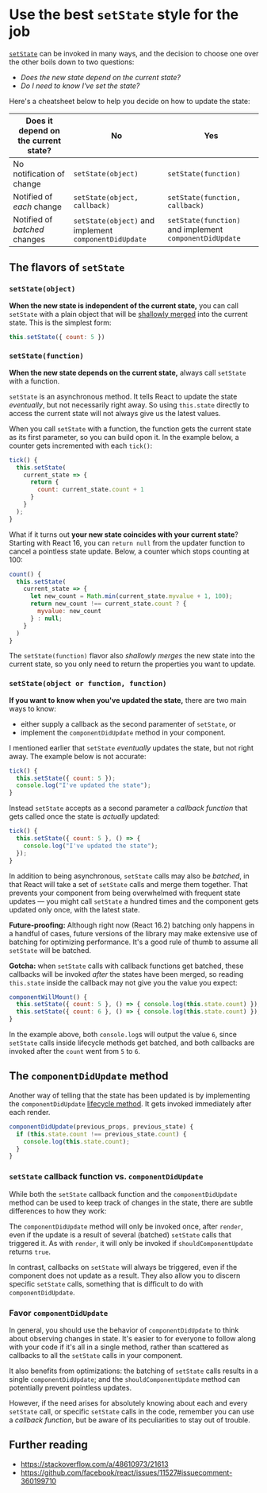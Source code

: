 # Use the best `setState` style for the job

[`setState`](https://reactjs.org/docs/react-component.html#setstate) can be invoked in many ways, and the decision to choose one over the other boils down to two questions:

* _Does the new state depend on the current state?_
* _Do I need to know I've set the state?_

Here's a cheatsheet below to help you decide on how to update the state:

Does it depend on the current state? | No | Yes
------------------------------------ | -- | ---
No notification of change | `setState(object)` | `setState(function)`
Notified of _each_ change | `setState(object, callback)` | `setState(function, callback)`
Notified of _batched_ changes | `setState(object)` and implement `componentDidUpdate` | `setState(function)` and implement `componentDidUpdate`

## The flavors of `setState`

### `setState(object)`

__When the new state is independent of the current state,__ you can call `setState` with a plain object that will be [shallowly merged](../glossary.md#merge-shallow) into the current state. This is the simplest form:

```js
this.setState({ count: 5 })
```

### `setState(function)`

__When the new state depends on the current state,__ always call `setState` with a function.

`setState` is an asynchronous method. It tells React to update the state _eventually_, but not necessarily right away. So using `this.state` directly to access the current state will not always give us the latest values.

When you call `setState` with a function, the function gets the current state as its first parameter, so you can build opon it. In the example below, a counter gets incremented with each `tick()`:

```js
tick() {
  this.setState(
    current_state => {
      return {
        count: current_state.count + 1
      }
    }
  );
}
```

What if it turns out __your new state coincides with your current state__? Starting with React 16, you can `return null` from the updater function to cancel a pointless state update. Below, a counter which stops counting at 100:

```js
count() {
  this.setState(
    current_state => {
      let new_count = Math.min(current_state.myvalue + 1, 100);
      return new_count !== current_state.count ? {
        myvalue: new_count
      } : null;
    }
  )
}
```

The `setState(function)` flavor also _shallowly merges_ the new state into the current state, so you only need to return the properties you want to update.

### `setState(object or function, function)`

__If you want to know when you've updated the state,__ there are two main ways to know:

* either supply a callback as the second paramenter of `setState`, or
* implement the `componentDidUpdate` method in your component.

I mentioned earlier that `setState` _eventually_ updates the state, but not right away. The example below is not accurate:

```js
tick() {
  this.setState({ count: 5 });
  console.log("I've updated the state");
}
```

Instead `setState` accepts as a second parameter a _callback function_ that gets called once the state is _actually_ updated:

```js
tick() {
  this.setState({ count: 5 }, () => {
    console.log("I've updated the state");
  });
}
```

In addition to being asynchronous, `setState` calls may also be _batched_, in that React will take a set of `setState` calls and merge them together. That prevents your component from being overwhelmed with frequent state updates — you might call `setState` a hundred times and the component gets updated only once, with the latest state.

__Future-proofing:__ Although right now (React 16.2) batching only happens in a handful of cases, future versions of the library may make extensive use of batching for optimizing performance. It's a good rule of thumb to assume all `setState` will be batched.

__Gotcha:__ when `setState` calls with callback functions get batched, these callbacks will be invoked _after_ the states have been merged, so reading `this.state` inside the callback may not give you the value you expect:

```js
componentWillMount() {
  this.setState({ count: 5 }, () => { console.log(this.state.count) });
  this.setState({ count: 6 }, () => { console.log(this.state.count) });
}
```

In the example above, both `console.log`s will output the value `6`, since `setState` calls inside lifecycle methods get batched, and both callbacks are invoked after the `count` went from `5` to `6`.

## The `componentDidUpdate` method

Another way of telling that the state has been updated is by implementing the `componentDidUpdate` [lifecycle method](./lifecycle.md). It gets invoked immediately after each render.

```js
componentDidUpdate(previous_props, previous_state) {
  if (this.state.count !== previous_state.count) {
    console.log(this.state.count);
  }
}
```

### `setState` callback function vs. `componentDidUpdate`

While both the `setState` callback function and the `componentDidUpdate` method can be used to keep track of changes in the state, there are subtle differences to how they work:

The `componentDidUpdate` method will only be invoked once, after `render`, even if the update is a result of several (batched) `setState` calls that triggered it. As with `render`, it will only be invoked if `shouldComponentUpdate` returns `true`. 

In contrast, callbacks on `setState` will always be triggered, even if the component does not update as a result. They also allow you to discern specific `setState` calls, something that is difficult to do with `componentDidUpdate`. 

### Favor `componentDidUpdate`

In general, you should use the behavior of `componentDidUpdate` to think about observing changes in state. It's easier to for everyone to follow along with your code if it's all in a single method, rather than scattered as callbacks to all the `setState` calls in your component. 

It also benefits from optimizations: the batching of `setState` calls results in a single `componentDidUpdate`; and the `shouldComponentUpdate` method can potentially prevent pointless updates.

However, if the need arises for absolutely knowing about each and every `setState` call, or specific `setState` calls in the code, remember you can use a _callback function_, but be aware of its peculiarities to stay out of trouble.

## Further reading

* https://stackoverflow.com/a/48610973/21613
* https://github.com/facebook/react/issues/11527#issuecomment-360199710
